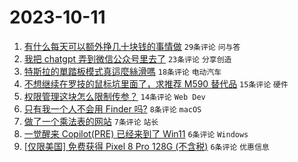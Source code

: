 # 2023-10-11

1. [有什么每天可以额外挣几十块钱的事情做](https://www.v2ex.com/t/980843) `29条评论` `问与答`
1. [我把 chatgpt 弄到微信公众号里去了](https://www.v2ex.com/t/980849) `23条评论` `分享创造`
1. [特斯拉的單踏板模式真這麼絲滑嗎](https://www.v2ex.com/t/980846) `18条评论` `电动汽车`
1. [不想继续在罗技的鼠标坑里面了，求推荐 M590 替代品](https://www.v2ex.com/t/980847) `15条评论` `硬件`
1. [权限管理这块怎么限制传参？](https://www.v2ex.com/t/980835) `14条评论` `Web Dev`
1. [只有我一个人不会用 Finder 吗?](https://www.v2ex.com/t/980859) `8条评论` `macOS`
1. [做了一个乘法表的网站](https://www.v2ex.com/t/980844) `7条评论` `站长`
1. [一觉醒来 Copilot(PRE) 已经来到了 Win11](https://www.v2ex.com/t/980839) `6条评论` `Windows`
1. [[仅限美国] 免费获得 Pixel 8 Pro 128G (不含税)](https://www.v2ex.com/t/980832) `6条评论` `优惠信息`
